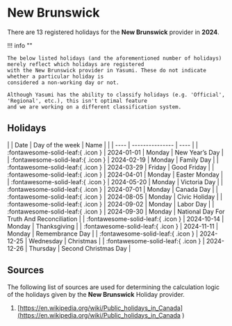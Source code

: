 # New Brunswick

There are 13 registered holidays for the **New Brunswick** provider in **2024**.

!!! info ""

    The below listed holidays (and the aforementioned number of holidays) merely reflect which holidays are registered
    with the New Brunswick provider in Yasumi. These do not indicate whether a particular holiday is
    considered a non-working day or not.

    Although Yasumi has the ability to classify holidays (e.g. 'Official', 'Regional', etc.), this isn't optimal feature
    and we are working on a different classification system.

## Holidays

| | Date | Day of the week | Name |
| | ---- | --------------- | ---- |
| :fontawesome-solid-leaf:{ .icon } | 2024-01-01 | Monday | New Year’s Day |
| :fontawesome-solid-leaf:{ .icon } | 2024-02-19 | Monday | Family Day |
| :fontawesome-solid-leaf:{ .icon } | 2024-03-29 | Friday | Good Friday |
| :fontawesome-solid-leaf:{ .icon } | 2024-04-01 | Monday | Easter Monday |
| :fontawesome-solid-leaf:{ .icon } | 2024-05-20 | Monday | Victoria Day |
| :fontawesome-solid-leaf:{ .icon } | 2024-07-01 | Monday | Canada Day |
| :fontawesome-solid-leaf:{ .icon } | 2024-08-05 | Monday | Civic Holiday |
| :fontawesome-solid-leaf:{ .icon } | 2024-09-02 | Monday | Labor Day |
| :fontawesome-solid-leaf:{ .icon } | 2024-09-30 | Monday | National Day For Truth And Reconciliation |
| :fontawesome-solid-leaf:{ .icon } | 2024-10-14 | Monday | Thanksgiving |
| :fontawesome-solid-leaf:{ .icon } | 2024-11-11 | Monday | Remembrance Day |
| :fontawesome-solid-leaf:{ .icon } | 2024-12-25 | Wednesday | Christmas |
| :fontawesome-solid-leaf:{ .icon } | 2024-12-26 | Thursday | Second Christmas Day |

## Sources

The following list of sources are used for determining the calculation logic of
the holidays given by the **New Brunswick** Holiday provider.


1. [https://en.wikipedia.org/wiki/Public_holidays_in_Canada](https://en.wikipedia.org/wiki/Public_holidays_in_Canada )
   